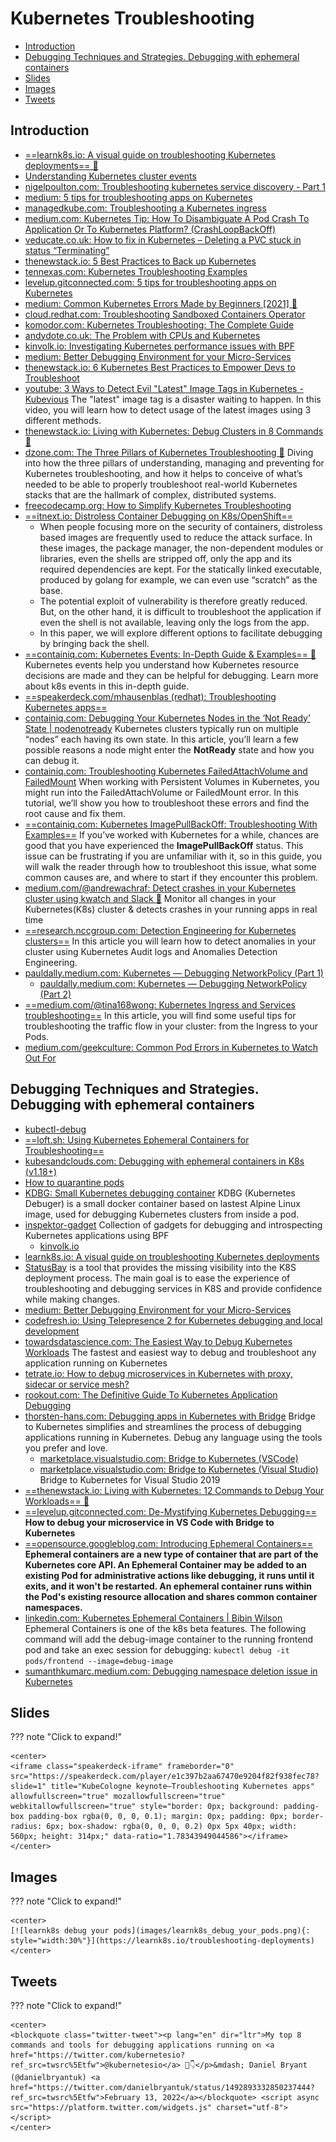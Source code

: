# Kubernetes Troubleshooting
- [Introduction](#introduction)
- [Debugging Techniques and Strategies. Debugging with ephemeral containers](#debugging-techniques-and-strategies-debugging-with-ephemeral-containers)
- [Slides](#slides)
- [Images](#images)
- [Tweets](#tweets)

## Introduction
* [==learnk8s.io: A visual guide on troubleshooting Kubernetes deployments== 🌟](https://learnk8s.io/troubleshooting-deployments)
* [Understanding Kubernetes cluster events](https://banzaicloud.com/blog/k8s-cluster-logging/)
* [nigelpoulton.com: Troubleshooting kubernetes service discovery - Part 1](https://nigelpoulton.com/blog/f/troubleshooting-kubernetes-service-discovery---part-1)
* [medium: 5 tips for troubleshooting apps on Kubernetes](https://medium.com/@alexellisuk/5-tips-for-troubleshooting-apps-on-kubernetes-835b6b539c24)
* [managedkube.com: Troubleshooting a Kubernetes ingress](https://managedkube.com/kubernetes/trace/ingress/service/port/not/matching/pod/k8sbot/2019/02/13/trace-ingress.html)
* [medium.com: Kubernetes Tip: How To Disambiguate A Pod Crash To Application Or To Kubernetes Platform? (CrashLoopBackOff)](https://medium.com/tailwinds-navigator/kubernetes-tip-how-to-disambiguate-a-pod-crash-to-application-or-to-kubernetes-platform-f6c1395a8d09)
* [veducate.co.uk: How to fix in Kubernetes – Deleting a PVC stuck in status “Terminating”](https://veducate.co.uk/kubernetes-pvc-terminating/)
* [thenewstack.io: 5 Best Practices to Back up Kubernetes](https://thenewstack.io/5-best-practices-to-back-up-kubernetes/)
* [tennexas.com: Kubernetes Troubleshooting Examples](https://tennexas.com/kubernetes-troubleshooting-examples/)
* [levelup.gitconnected.com: 5 tips for troubleshooting apps on Kubernetes](https://levelup.gitconnected.com/5-tips-for-troubleshooting-apps-on-kubernetes-835b6b539c24)
* [medium: Common Kubernetes Errors Made by Beginners [2021] 🌟](https://medium.com/nerd-for-tech/common-kubernetes-errors-made-by-beginners-274b50e18a01)
* [cloud.redhat.com: Troubleshooting Sandboxed Containers Operator](https://cloud.redhat.com/blog/sandboxed-containers-operator-from-zero-to-hero-the-hard-way-part-2)
* [komodor.com: Kubernetes Troubleshooting: The Complete Guide](https://komodor.com/learn/kubernetes-troubleshooting-the-complete-guide/)
* [andydote.co.uk: The Problem with CPUs and Kubernetes](https://andydote.co.uk/2021/06/02/os-cpus-and-kubernetes/)
* [kinvolk.io: Investigating Kubernetes performance issues with BPF](https://kinvolk.io/blog/2020/04/inside-kinvolk-labs-investigating-kubernetes-performance-issues-with-bpf/)
* [medium: Better Debugging Environment for your Micro-Services](https://medium.com/@moshe.beladev.mb/better-debugging-environment-for-your-micro-services-9420a71b8a37)
* [thenewstack.io: 6 Kubernetes Best Practices to Empower Devs to Troubleshoot](https://thenewstack.io/6-kubernetes-best-practices-to-empower-devs-to-troubleshoot/)
* [youtube: 3 Ways to Detect Evil "Latest" Image Tags in Kubernetes - Kubevious](https://www.youtube.com/watch?v=93RlMqO4glM&t=6s&ab_channel=Kubevious) The "latest" image tag is a disaster waiting to happen. In this video, you will learn how to detect usage of the latest images using 3 different methods.
* [thenewstack.io: Living with Kubernetes: Debug Clusters in 8 Commands 🌟](https://thenewstack.io/living-with-kubernetes-debug-clusters-in-8-commands/)
* [dzone.com: The Three Pillars of Kubernetes Troubleshooting 🌟](https://dzone.com/articles/the-three-pillars-of-kubernetes-troubleshooting) Diving into how the three pillars of understanding, managing and preventing for Kubernetes troubleshooting, and how it helps to conceive of what’s needed to be able to properly troubleshoot real-world Kubernetes stacks that are the hallmark of complex, distributed systems.
* [freecodecamp.org: How to Simplify Kubernetes Troubleshooting](https://www.freecodecamp.org/news/how-to-simplify-kubernetes-troubleshooting/)
* [==itnext.io: Distroless Container Debugging on K8s/OpenShift==](https://itnext.io/distroless-container-debugging-on-k8s-openshift-e418fd66fdad)
    * When people focusing more on the security of containers, distroless based images are frequently used to reduce the attack surface. In these images, the package manager, the non-dependent modules or libraries, even the shells are stripped off, only the app and its required dependencies are kept. For the statically linked executable, produced by golang for example, we can even use “scratch” as the base.
    * The potential exploit of vulnerability is therefore greatly reduced. But, on the other hand, it is difficult to troubleshoot the application if even the shell is not available, leaving only the logs from the app.
    * In this paper, we will explore different options to facilitate debugging by bringing back the shell.
* [==containiq.com: Kubernetes Events: In-Depth Guide & Examples== 🌟](https://www.containiq.com/post/kubernetes-events) Kubernetes events help you understand how Kubernetes resource decisions are made and they can be helpful for debugging. Learn more about k8s events in this in-depth guide.
* [==speakerdeck.com/mhausenblas (redhat): Troubleshooting Kubernetes apps==](https://speakerdeck.com/mhausenblas/kubecologne-keynote-troubleshooting-kubernetes-apps)
* [containiq.com: Debugging Your Kubernetes Nodes in the ‘Not Ready’ State | nodenotready](https://www.containiq.com/post/debugging-kubernetes-nodes-in-not-ready-state) Kubernetes clusters typically run on multiple “nodes” each having its own state. In this article, you’ll learn a few possible reasons a node might enter the **NotReady** state and how you can debug it.
* [containiq.com: Troubleshooting Kubernetes FailedAttachVolume and FailedMount](https://www.containiq.com/post/fixing-kubernetes-failedattachvolume-and-failedmount) When working with Persistent Volumes in Kubernetes, you might run into the FailedAttachVolume or FailedMount error. In this tutorial, we’ll show you how to troubleshoot these errors and find the root cause and fix them.
* [==containiq.com: Kubernetes ImagePullBackOff: Troubleshooting With Examples==](https://www.containiq.com/post/kubernetes-imagepullbackoff) If you’ve worked with Kubernetes for a while, chances are good that you have experienced the **ImagePullBackOff** status. This issue can be frustrating if you are unfamiliar with it, so in this guide, you will walk the reader through how to troubleshoot this issue, what some common causes are, and where to start if they encounter this problem.
* [medium.com/@andrewachraf: Detect crashes in your Kubernetes cluster using kwatch and Slack 🌟](https://medium.com/@andrewachraf/detect-crashes-in-your-cluster-using-kwatch-an-slack-84b979e93e03) Monitor all changes in your Kubernetes(K8s) cluster & detects crashes in your running apps in real time
* [==research.nccgroup.com: Detection Engineering for Kubernetes clusters==](https://research.nccgroup.com/2021/11/10/detection-engineering-for-kubernetes-clusters/) In this article you will learn how to detect anomalies in your cluster using Kubernetes Audit logs and Anomalies Detection Engineering.
* [pauldally.medium.com: Kubernetes — Debugging NetworkPolicy (Part 1)](https://pauldally.medium.com/debugging-networkpolicy-part-1-249921cdba37)
    * [pauldally.medium.com: Kubernetes — Debugging NetworkPolicy (Part 2)](https://pauldally.medium.com/debugging-networkpolicy-part-2-2d5c42d8465c)
* [==medium.com/@tina168wong: Kubernetes Ingress and Services troubleshooting==](https://medium.com/@tina168wong/kubernetes-ingress-and-services-troubleshooting-e2bb01007175) In this article, you will find some useful tips for troubleshooting the traffic flow in your cluster: from the Ingress to your Pods.
* [medium.com/geekculture: Common Pod Errors in Kubernetes to Watch Out For](https://medium.com/geekculture/common-pod-errors-in-kubernetes-to-watch-out-for-d808737f4ade)

## Debugging Techniques and Strategies. Debugging with ephemeral containers
- [kubectl-debug](https://github.com/aylei/kubectl-debug)
- [==loft.sh: Using Kubernetes Ephemeral Containers for Troubleshooting==](https://loft.sh/blog/using-kubernetes-ephemeral-containers-for-troubleshooting/)
- [kubesandclouds.com: Debugging with ephemeral containers in K8s (v1.18+)](https://kubesandclouds.com/index.php/2020/05/30/ephemeral-containers-in-k8s/)
- [How to quarantine pods](https://www.reddit.com/r/kubernetes/comments/gt3uvg/how_to_quarantine_pods/)
- [KDBG: Small Kubernetes debugging container](https://github.com/nvucinic/kdbg) KDBG (Kubernetes Debuger) is a small docker container based on lastest Alpine Linux image, used for debugging Kubernetes clusters from inside a pod.
- [inspektor-gadget](https://github.com/kinvolk/inspektor-gadget) Collection of gadgets for debugging and introspecting Kubernetes applications using BPF 
    - [kinvolk.io](https://kinvolk.io)
- [learnk8s.io: A visual guide on troubleshooting Kubernetes deployments](https://learnk8s.io/troubleshooting-deployments)
- [StatusBay](https://github.com/similarweb/statusbay) is a tool that provides the missing visibility into the K8S deployment process. The main goal is to ease the experience of troubleshooting and debugging services in K8S and provide confidence while making changes.
- [medium: Better Debugging Environment for your Micro-Services](https://medium.com/@moshe.beladev.mb/better-debugging-environment-for-your-micro-services-9420a71b8a37)
- [codefresh.io: Using Telepresence 2 for Kubernetes debugging and local development](https://codefresh.io/kubernetes-tutorial/telepresence-2-local-development/)
- [towardsdatascience.com: The Easiest Way to Debug Kubernetes Workloads](https://towardsdatascience.com/the-easiest-way-to-debug-kubernetes-workloads-ff2ff5e3cc75) The fastest and easiest way to debug and troubleshoot any application running on Kubernetes
- [tetrate.io: How to debug microservices in Kubernetes with proxy, sidecar or service mesh?](https://www.tetrate.io/blog/how-to-debug-microservices-in-kubernetes-with-proxy-sidecar-or-service-mesh)
- [rookout.com: The Definitive Guide To Kubernetes Application Debugging](https://www.rookout.com/blog/kubernetes-application-debugging)
- [thorsten-hans.com: Debugging apps in Kubernetes with Bridge](https://www.thorsten-hans.com/debugging-apps-in-kubernetes-with-bridge/) Bridge to Kubernetes simplifies and streamlines the process of debugging applications running in Kubernetes. Debug any language using the tools you prefer and love.
    - [marketplace.visualstudio.com: Bridge to Kubernetes (VSCode)](https://marketplace.visualstudio.com/items?itemName=mindaro.mindaro)
    - [marketplace.visualstudio.com: Bridge to Kubernetes (Visual Studio)](https://marketplace.visualstudio.com/items?itemName=ms-azuretools.mindaro) Bridge to Kubernetes for Visual Studio 2019
- [==thenewstack.io: Living with Kubernetes: 12 Commands to Debug Your Workloads== 🌟](https://thenewstack.io/living-with-kubernetes-12-commands-to-debug-your-workloads/)
- [==levelup.gitconnected.com: De-Mystifying Kubernetes Debugging==](https://levelup.gitconnected.com/de-mystifying-kubernetes-debugging-de9e1c82ac3e) __How to debug your microservice in VS Code with Bridge to Kubernetes__
- [==opensource.googleblog.com: Introducing Ephemeral Containers==](https://opensource.googleblog.com/2022/01/Introducing%20Ephemeral%20Containers.html) **Ephemeral containers are a new type of container that are part of the Kubernetes core API. An Ephemeral Container may be added to an existing Pod for administrative actions like debugging, it runs until it exits, and it won't be restarted. An ephemeral container runs within the Pod's existing resource allocation and shares common container namespaces.**
- [linkedin.com: Kubernetes Ephemeral Containers | Bibin Wilson](https://www.linkedin.com/pulse/kubernetes-ephemeral-containers-bibin-wilson/) Ephemeral Containers is one of the k8s beta features. The following command will add the debug-image container to the running frontend pod and take an exec session for debugging: ```kubectl debug -it pods/frontend --image=debug-image```
- [sumanthkumarc.medium.com: Debugging namespace deletion issue in Kubernetes](https://sumanthkumarc.medium.com/debugging-namespace-deletion-issue-in-kubernetes-f6f8b40a4368)

## Slides
??? note "Click to expand!"

    <center>
    <iframe class="speakerdeck-iframe" frameborder="0" src="https://speakerdeck.com/player/e1c397b2aa67470e9204f82f938fec78?slide=1" title="KubeCologne keynote—Troubleshooting Kubernetes apps" allowfullscreen="true" mozallowfullscreen="true" webkitallowfullscreen="true" style="border: 0px; background: padding-box padding-box rgba(0, 0, 0, 0.1); margin: 0px; padding: 0px; border-radius: 6px; box-shadow: rgba(0, 0, 0, 0.2) 0px 5px 40px; width: 560px; height: 314px;" data-ratio="1.78343949044586"></iframe>
    </center>

## Images
??? note "Click to expand!"

    <center>
    [![learnk8s debug your pods](images/learnk8s_debug_your_pods.png){: style="width:30%"}](https://learnk8s.io/troubleshooting-deployments)
    </center>

## Tweets
??? note "Click to expand!"

    <center>
    <blockquote class="twitter-tweet"><p lang="en" dir="ltr">My top 8 commands and tools for debugging applications running on <a href="https://twitter.com/kubernetesio?ref_src=twsrc%5Etfw">@kubernetesio</a> 🧵👇</p>&mdash; Daniel Bryant (@danielbryantuk) <a href="https://twitter.com/danielbryantuk/status/1492893332850237444?ref_src=twsrc%5Etfw">February 13, 2022</a></blockquote> <script async src="https://platform.twitter.com/widgets.js" charset="utf-8"></script>
    </center>